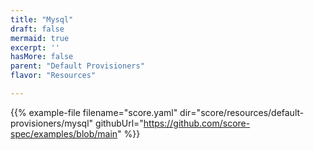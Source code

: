 ```yaml
---
title: "Mysql"
draft: false
mermaid: true
excerpt: ''
hasMore: false
parent: "Default Provisioners"
flavor: "Resources"

---
```




{{% example-file filename="score.yaml" dir="score/resources/default-provisioners/mysql" githubUrl="https://github.com/score-spec/examples/blob/main" %}}
